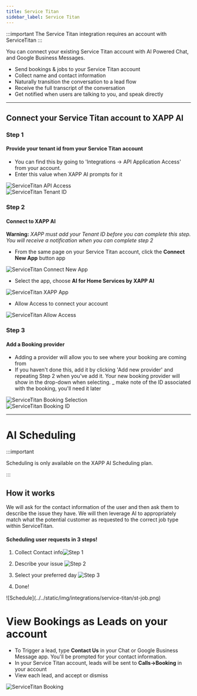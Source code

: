 ```yaml
---
title: Service Titan
sidebar_label: Service Titan
---
```


:::important
The Service Titan integration requires an account with ServiceTitan
:::

You can connect your existing Service Titan account with AI Powered Chat, and Google Business Messages.

- Send bookings & jobs to your Service Titan account
- Collect name and contact information
- Naturally transition the conversation to a lead flow
- Receive the full transcript of the conversation
- Get notified when users are talking to you, and speak directly

---

## Connect your Service Titan account to XAPP AI

### Step 1

#### Provide your tenant id from your Service Titan account

- You can find this by going to 'Integrations -> API Application Access' from your account.
- Enter this value when XAPP AI prompts for it

<div className="centered-image-container">
<img src="/img/integrations/service-titan/api-access.png" alt="ServiceTitan API Access"/>
</div>

<div className="centered-image-container">
<img src="/img/integrations/service-titan/get-tenantid.png" alt="ServiceTitan Tenant ID"/>
</div>

### Step 2

#### Connect to XAPP AI

**Warning:** _XAPP must add your Tenant ID before you can complete this step. You will receive a notification when you can complete step 2_

- From the same page on your Service Titan account, click the **Connect New App** button app

<div className="centered-image-container">
<img src="/img/integrations/service-titan/connect-new-app.png" alt="ServiceTitan Connect New App"/>
</div>

- Select the app, choose **AI for Home Services by XAPP AI**

<div className="centered-image-container">
<img src="/img/integrations/service-titan/ai-for-home-services.png" alt="ServiceTitan XAPP App"/>
</div>

- Allow Access to connect your account

<div className="centered-image-container">
<img src="/img/integrations/service-titan/allow-access.png" alt="ServiceTitan Allow Access"/>
</div>

### Step 3

#### Add a Booking provider

- Adding a provider will allow you to see where your booking are coming from
- If you haven't done this, add it by clicking 'Add new provider' and repeating Step 2 when you've add it. Your new booking provider will show in the drop-down when selecting. \_ make note of the ID associated with the booking, you'll need it later

<div className="centered-image-container">
<img src="/img/integrations/service-titan/booking-selection.png" alt="ServiceTitan Booking Selection"/>
</div>

<div className="centered-image-container">
<img src="/img/integrations/service-titan/booking-id.png" alt="ServiceTitan Booking ID"/>

</div>

<hr/>

# AI Scheduling

:::important

Scheduling is only available on the XAPP AI Scheduling plan.

:::

## How it works

We will ask for the contact information of the user and then ask them to describe the issue they have. We will then leverage AI to appropriately match what the potential customer as requested to the correct job type within ServiceTitan.

<div style={{width: '40%'}}>

#### Scheduling user requests in 3 steps!

1. Collect Contact info![Step 1](../../static/img/integrations/housecall-pro/contact.png)

2. Describe your issue ![Step 2](../../static/img/integrations/service-titan/st-description.png)

3. Select your preferred day ![Step 3](../../static/img/integrations/housecall-pro/time.png)

4. Done!

  <div style={{width: '160%'}}>
   ![Schedule](../../static/img/integrations/service-titan/st-job.png)
  </div>

</div>

# View Bookings as Leads on your account

- To Trigger a lead, type **Contact Us** in your Chat or Google Business Message app. You'll be prompted for your contact information.
- In your Service Titan account, leads will be sent to **Calls->Booking** in your account
- View each lead, and accept or dismiss

<div className="centered-image-container">
<img src="/img/integrations/service-titan/booking.png" alt="ServiceTitan Booking"/>
</div>
